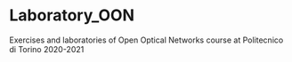 # Laboratory_OON
Exercises and laboratories of Open Optical Networks course at Politecnico di Torino 2020-2021

